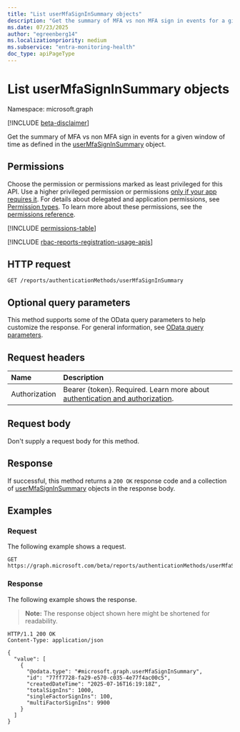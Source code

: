 ```yaml
---
title: "List userMfaSignInSummary objects"
description: "Get the summary of MFA vs non MFA sign in events for a given window of time."
ms.date: 07/23/2025
author: "egreenberg14"
ms.localizationpriority: medium
ms.subservice: "entra-monitoring-health"
doc_type: apiPageType
---
```


# List userMfaSignInSummary objects

Namespace: microsoft.graph

[!INCLUDE [beta-disclaimer](../../includes/beta-disclaimer.md)]

Get the summary of MFA vs non MFA sign in events for a given window of time as defined in the [userMfaSignInSummary](../resources/usermfasigninsummary.md) object.

## Permissions

Choose the permission or permissions marked as least privileged for this API. Use a higher privileged permission or permissions [only if your app requires it](/graph/permissions-overview#best-practices-for-using-microsoft-graph-permissions). For details about delegated and application permissions, see [Permission types](/graph/permissions-overview#permission-types). To learn more about these permissions, see the [permissions reference](/graph/permissions-reference).

<!-- {
  "blockType": "permissions",
  "name": "authenticationmethodsroot-list-usermfasigninsummary-permissions"
}
-->
[!INCLUDE [permissions-table](../includes/permissions/authenticationmethodsroot-list-usermfasigninsummary-permissions.md)]

[!INCLUDE [rbac-reports-registration-usage-apis](../includes/rbac-for-apis/rbac-reports-registration-usage-apis.md)]

## HTTP request

<!-- {
  "blockType": "ignored"
}
-->
``` http
GET /reports/authenticationMethods/userMfaSignInSummary
```

## Optional query parameters

This method supports some of the OData query parameters to help customize the response. For general information, see [OData query parameters](/graph/query-parameters).

## Request headers

|Name|Description|
|:---|:---|
|Authorization|Bearer {token}. Required. Learn more about [authentication and authorization](/graph/auth/auth-concepts).|

## Request body

Don't supply a request body for this method.

## Response

If successful, this method returns a `200 OK` response code and a collection of [userMfaSignInSummary](../resources/usermfasigninsummary.md) objects in the response body.

## Examples

### Request

The following example shows a request.
<!-- {
  "blockType": "request",
  "name": "list_usermfasigninsummary"
}
-->
``` http
GET https://graph.microsoft.com/beta/reports/authenticationMethods/userMfaSignInSummary
```


### Response

The following example shows the response.
>**Note:** The response object shown here might be shortened for readability.
<!-- {
  "blockType": "response",
  "truncated": true,
  "@odata.type": "microsoft.graph.userMfaSignInSummary"
}
-->
``` http
HTTP/1.1 200 OK
Content-Type: application/json

{
  "value": [
    {
      "@odata.type": "#microsoft.graph.userMfaSignInSummary",
      "id": "77ff7728-fa29-e570-c035-4e77f4ac00c5",
      "createdDateTime": "2025-07-16T16:19:18Z",
      "totalSignIns": 1000,
      "singleFactorSignIns": 100,
      "multiFactorSignIns": 9900
    }
  ]
}
```

